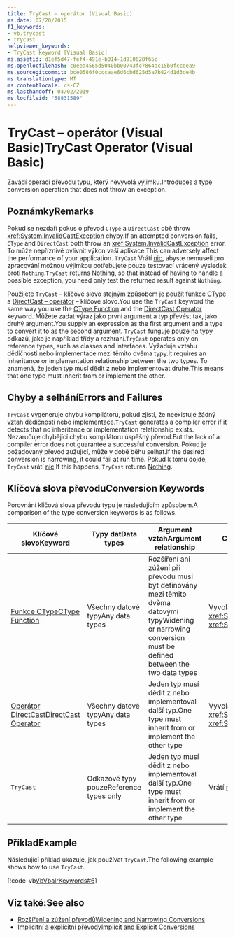 ```yaml
---
title: TryCast – operátor (Visual Basic)
ms.date: 07/20/2015
f1_keywords:
- vb.trycast
- trycast
helpviewer_keywords:
- TryCast keyword [Visual Basic]
ms.assetid: d1ef5d47-fef4-491e-b014-1d910628f65c
ms.openlocfilehash: c0eea4565d5040bb00743fc7864ac15b0fccdea9
ms.sourcegitcommit: bce0586f0cccaae6d6cbd625d5a7b824d1d3de4b
ms.translationtype: MT
ms.contentlocale: cs-CZ
ms.lasthandoff: 04/02/2019
ms.locfileid: "58831589"
---
```

# <a name="trycast-operator-visual-basic"></a><span data-ttu-id="b4cdf-102">TryCast – operátor (Visual Basic)</span><span class="sxs-lookup"><span data-stu-id="b4cdf-102">TryCast Operator (Visual Basic)</span></span>
<span data-ttu-id="b4cdf-103">Zavádí operaci převodu typu, který nevyvolá výjimku.</span><span class="sxs-lookup"><span data-stu-id="b4cdf-103">Introduces a type conversion operation that does not throw an exception.</span></span>  
  
## <a name="remarks"></a><span data-ttu-id="b4cdf-104">Poznámky</span><span class="sxs-lookup"><span data-stu-id="b4cdf-104">Remarks</span></span>  
 <span data-ttu-id="b4cdf-105">Pokud se nezdaří pokus o převod `CType` a `DirectCast` obě throw <xref:System.InvalidCastException> chyby.</span><span class="sxs-lookup"><span data-stu-id="b4cdf-105">If an attempted conversion fails, `CType` and `DirectCast` both throw an <xref:System.InvalidCastException> error.</span></span> <span data-ttu-id="b4cdf-106">To může nepříznivě ovlivnit výkon vaší aplikace.</span><span class="sxs-lookup"><span data-stu-id="b4cdf-106">This can adversely affect the performance of your application.</span></span> <span data-ttu-id="b4cdf-107">`TryCast` Vrátí [nic](../../../visual-basic/language-reference/nothing.md), abyste nemuseli pro zpracování možnou výjimkou potřebujete pouze testovací vrácený výsledek proti `Nothing`.</span><span class="sxs-lookup"><span data-stu-id="b4cdf-107">`TryCast` returns [Nothing](../../../visual-basic/language-reference/nothing.md), so that instead of having to handle a possible exception, you need only test the returned result against `Nothing`.</span></span>  
  
 <span data-ttu-id="b4cdf-108">Použijete `TryCast` – klíčové slovo stejným způsobem je použít [funkce CType](../../../visual-basic/language-reference/functions/ctype-function.md) a [DirectCast – operátor](../../../visual-basic/language-reference/operators/directcast-operator.md) – klíčové slovo.</span><span class="sxs-lookup"><span data-stu-id="b4cdf-108">You use the `TryCast` keyword the same way you use the [CType Function](../../../visual-basic/language-reference/functions/ctype-function.md) and the [DirectCast Operator](../../../visual-basic/language-reference/operators/directcast-operator.md) keyword.</span></span> <span data-ttu-id="b4cdf-109">Můžete zadat výraz jako první argument a typ převést tak, jako druhý argument.</span><span class="sxs-lookup"><span data-stu-id="b4cdf-109">You supply an expression as the first argument and a type to convert it to as the second argument.</span></span> <span data-ttu-id="b4cdf-110">`TryCast` funguje pouze na typy odkazů, jako je například třídy a rozhraní.</span><span class="sxs-lookup"><span data-stu-id="b4cdf-110">`TryCast` operates only on reference types, such as classes and interfaces.</span></span> <span data-ttu-id="b4cdf-111">Vyžaduje vztahu dědičnosti nebo implementace mezi těmito dvěma typy.</span><span class="sxs-lookup"><span data-stu-id="b4cdf-111">It requires an inheritance or implementation relationship between the two types.</span></span> <span data-ttu-id="b4cdf-112">To znamená, že jeden typ musí dědit z nebo implementovat druhé.</span><span class="sxs-lookup"><span data-stu-id="b4cdf-112">This means that one type must inherit from or implement the other.</span></span>  
  
## <a name="errors-and-failures"></a><span data-ttu-id="b4cdf-113">Chyby a selhání</span><span class="sxs-lookup"><span data-stu-id="b4cdf-113">Errors and Failures</span></span>  
 <span data-ttu-id="b4cdf-114">`TryCast` vygeneruje chybu kompilátoru, pokud zjistí, že neexistuje žádný vztah dědičnosti nebo implementace.</span><span class="sxs-lookup"><span data-stu-id="b4cdf-114">`TryCast` generates a compiler error if it detects that no inheritance or implementation relationship exists.</span></span> <span data-ttu-id="b4cdf-115">Nezaručuje chybějící chybu kompilátoru úspěšný převod.</span><span class="sxs-lookup"><span data-stu-id="b4cdf-115">But the lack of a compiler error does not guarantee a successful conversion.</span></span> <span data-ttu-id="b4cdf-116">Pokud je požadovaný převod zužující, může v době běhu selhat.</span><span class="sxs-lookup"><span data-stu-id="b4cdf-116">If the desired conversion is narrowing, it could fail at run time.</span></span> <span data-ttu-id="b4cdf-117">Pokud k tomu dojde, `TryCast` vrátí [nic](../../../visual-basic/language-reference/nothing.md).</span><span class="sxs-lookup"><span data-stu-id="b4cdf-117">If this happens, `TryCast` returns [Nothing](../../../visual-basic/language-reference/nothing.md).</span></span>  
  
## <a name="conversion-keywords"></a><span data-ttu-id="b4cdf-118">Klíčová slova převodu</span><span class="sxs-lookup"><span data-stu-id="b4cdf-118">Conversion Keywords</span></span>  
 <span data-ttu-id="b4cdf-119">Porovnání klíčová slova převodu typu je následujícím způsobem.</span><span class="sxs-lookup"><span data-stu-id="b4cdf-119">A comparison of the type conversion keywords is as follows.</span></span>  
  
|<span data-ttu-id="b4cdf-120">Klíčové slovo</span><span class="sxs-lookup"><span data-stu-id="b4cdf-120">Keyword</span></span>|<span data-ttu-id="b4cdf-121">Typy dat</span><span class="sxs-lookup"><span data-stu-id="b4cdf-121">Data types</span></span>|<span data-ttu-id="b4cdf-122">Argument vztah</span><span class="sxs-lookup"><span data-stu-id="b4cdf-122">Argument relationship</span></span>|<span data-ttu-id="b4cdf-123">Chyba za běhu</span><span class="sxs-lookup"><span data-stu-id="b4cdf-123">Run-time failure</span></span>|  
|---|---|---|---|  
|[<span data-ttu-id="b4cdf-124">Funkce CType</span><span class="sxs-lookup"><span data-stu-id="b4cdf-124">CType Function</span></span>](../../../visual-basic/language-reference/functions/ctype-function.md)|<span data-ttu-id="b4cdf-125">Všechny datové typy</span><span class="sxs-lookup"><span data-stu-id="b4cdf-125">Any data types</span></span>|<span data-ttu-id="b4cdf-126">Rozšíření ani zúžení při převodu musí být definovány mezi těmito dvěma datovými typy</span><span class="sxs-lookup"><span data-stu-id="b4cdf-126">Widening or narrowing conversion must be defined between the two data types</span></span>|<span data-ttu-id="b4cdf-127">Vyvolá výjimku <xref:System.InvalidCastException></span><span class="sxs-lookup"><span data-stu-id="b4cdf-127">Throws <xref:System.InvalidCastException></span></span>|  
|[<span data-ttu-id="b4cdf-128">Operátor DirectCast</span><span class="sxs-lookup"><span data-stu-id="b4cdf-128">DirectCast Operator</span></span>](../../../visual-basic/language-reference/operators/directcast-operator.md)|<span data-ttu-id="b4cdf-129">Všechny datové typy</span><span class="sxs-lookup"><span data-stu-id="b4cdf-129">Any data types</span></span>|<span data-ttu-id="b4cdf-130">Jeden typ musí dědit z nebo implementoval další typ.</span><span class="sxs-lookup"><span data-stu-id="b4cdf-130">One type must inherit from or implement the other type</span></span>|<span data-ttu-id="b4cdf-131">Vyvolá výjimku <xref:System.InvalidCastException></span><span class="sxs-lookup"><span data-stu-id="b4cdf-131">Throws <xref:System.InvalidCastException></span></span>|  
|`TryCast`|<span data-ttu-id="b4cdf-132">Odkazové typy pouze</span><span class="sxs-lookup"><span data-stu-id="b4cdf-132">Reference types only</span></span>|<span data-ttu-id="b4cdf-133">Jeden typ musí dědit z nebo implementoval další typ.</span><span class="sxs-lookup"><span data-stu-id="b4cdf-133">One type must inherit from or implement the other type</span></span>|<span data-ttu-id="b4cdf-134">Vrátí [nic](../../../visual-basic/language-reference/nothing.md)</span><span class="sxs-lookup"><span data-stu-id="b4cdf-134">Returns [Nothing](../../../visual-basic/language-reference/nothing.md)</span></span>|  
  
## <a name="example"></a><span data-ttu-id="b4cdf-135">Příklad</span><span class="sxs-lookup"><span data-stu-id="b4cdf-135">Example</span></span>  
 <span data-ttu-id="b4cdf-136">Následující příklad ukazuje, jak používat `TryCast`.</span><span class="sxs-lookup"><span data-stu-id="b4cdf-136">The following example shows how to use `TryCast`.</span></span>  
  
 [!code-vb[VbVbalrKeywords#6](~/samples/snippets/visualbasic/VS_Snippets_VBCSharp/VbVbalrKeywords/VB/Class1.vb#6)]  
  
## <a name="see-also"></a><span data-ttu-id="b4cdf-137">Viz také:</span><span class="sxs-lookup"><span data-stu-id="b4cdf-137">See also</span></span>

- [<span data-ttu-id="b4cdf-138">Rozšíření a zúžení převodů</span><span class="sxs-lookup"><span data-stu-id="b4cdf-138">Widening and Narrowing Conversions</span></span>](../../../visual-basic/programming-guide/language-features/data-types/widening-and-narrowing-conversions.md)
- [<span data-ttu-id="b4cdf-139">Implicitní a explicitní převody</span><span class="sxs-lookup"><span data-stu-id="b4cdf-139">Implicit and Explicit Conversions</span></span>](../../../visual-basic/programming-guide/language-features/data-types/implicit-and-explicit-conversions.md)

